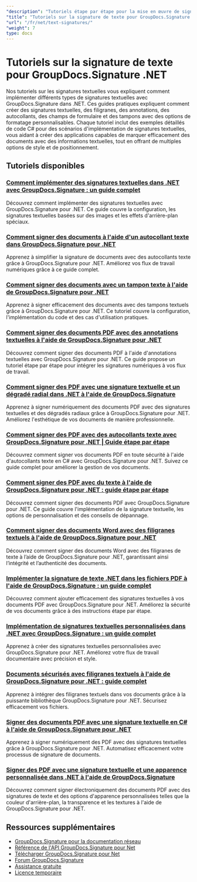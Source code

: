 ```yaml
---
"description": "Tutoriels étape par étape pour la mise en œuvre de signatures de texte, d'annotations, de filigranes et de marquage de documents textuels avec GroupDocs.Signature pour .NET."
"title": "Tutoriels sur la signature de texte pour GroupDocs.Signature .NET"
"url": "/fr/net/text-signatures/"
"weight": 7
type: docs
---
```

# Tutoriels sur la signature de texte pour GroupDocs.Signature .NET

Nos tutoriels sur les signatures textuelles vous expliquent comment implémenter différents types de signatures textuelles avec GroupDocs.Signature dans .NET. Ces guides pratiques expliquent comment créer des signatures textuelles, des filigranes, des annotations, des autocollants, des champs de formulaire et des tampons avec des options de formatage personnalisables. Chaque tutoriel inclut des exemples détaillés de code C# pour des scénarios d'implémentation de signatures textuelles, vous aidant à créer des applications capables de marquer efficacement des documents avec des informations textuelles, tout en offrant de multiples options de style et de positionnement.

## Tutoriels disponibles

### [Comment implémenter des signatures textuelles dans .NET avec GroupDocs.Signature : un guide complet](./master-text-signatures-dotnet-groupdocs-signature/)
Découvrez comment implémenter des signatures textuelles avec GroupDocs.Signature pour .NET. Ce guide couvre la configuration, les signatures textuelles basées sur des images et les effets d'arrière-plan spéciaux.

### [Comment signer des documents à l'aide d'un autocollant texte dans GroupDocs.Signature pour .NET](./sign-documents-text-sticker-groupdocs-signature-dotnet/)
Apprenez à simplifier la signature de documents avec des autocollants texte grâce à GroupDocs.Signature pour .NET. Améliorez vos flux de travail numériques grâce à ce guide complet.

### [Comment signer des documents avec un tampon texte à l'aide de GroupDocs.Signature pour .NET](./sign-documents-text-stamp-groupdocs-signature-net/)
Apprenez à signer efficacement des documents avec des tampons textuels grâce à GroupDocs.Signature pour .NET. Ce tutoriel couvre la configuration, l'implémentation du code et des cas d'utilisation pratiques.

### [Comment signer des documents PDF avec des annotations textuelles à l'aide de GroupDocs.Signature pour .NET](./sign-pdf-text-annotations-groupdocs-signature-net/)
Découvrez comment signer des documents PDF à l'aide d'annotations textuelles avec GroupDocs.Signature pour .NET. Ce guide propose un tutoriel étape par étape pour intégrer les signatures numériques à vos flux de travail.

### [Comment signer des PDF avec une signature textuelle et un dégradé radial dans .NET à l'aide de GroupDocs.Signature](./sign-pdf-text-radial-gradient-groupdocs-dotnet/)
Apprenez à signer numériquement des documents PDF avec des signatures textuelles et des dégradés radiaux grâce à GroupDocs.Signature pour .NET. Améliorez l'esthétique de vos documents de manière professionnelle.

### [Comment signer des PDF avec des autocollants texte avec GroupDocs.Signature pour .NET | Guide étape par étape](./sign-pdfs-text-sticker-groupdocs-signature-net/)
Découvrez comment signer vos documents PDF en toute sécurité à l'aide d'autocollants texte en C# avec GroupDocs.Signature pour .NET. Suivez ce guide complet pour améliorer la gestion de vos documents.

### [Comment signer des PDF avec du texte à l'aide de GroupDocs.Signature pour .NET : guide étape par étape](./sign-pdf-text-groupdocs-signature-net/)
Découvrez comment signer des documents PDF avec GroupDocs.Signature pour .NET. Ce guide couvre l'implémentation de la signature textuelle, les options de personnalisation et des conseils de dépannage.

### [Comment signer des documents Word avec des filigranes textuels à l'aide de GroupDocs.Signature pour .NET](./sign-word-documents-text-watermark-groupdocs-dotnet/)
Découvrez comment signer des documents Word avec des filigranes de texte à l’aide de GroupDocs.Signature pour .NET, garantissant ainsi l’intégrité et l’authenticité des documents.

### [Implémenter la signature de texte .NET dans les fichiers PDF à l'aide de GroupDocs.Signature : un guide complet](./implement-net-text-signature-in-pdfs-groupdocs/)
Découvrez comment ajouter efficacement des signatures textuelles à vos documents PDF avec GroupDocs.Signature pour .NET. Améliorez la sécurité de vos documents grâce à des instructions étape par étape.

### [Implémentation de signatures textuelles personnalisées dans .NET avec GroupDocs.Signature : un guide complet](./custom-text-signatures-groupdocs-dotnet/)
Apprenez à créer des signatures textuelles personnalisées avec GroupDocs.Signature pour .NET. Améliorez votre flux de travail documentaire avec précision et style.

### [Documents sécurisés avec filigranes textuels à l'aide de GroupDocs.Signature pour .NET : guide complet](./groupdocs-signature-net-text-watermark/)
Apprenez à intégrer des filigranes textuels dans vos documents grâce à la puissante bibliothèque GroupDocs.Signature pour .NET. Sécurisez efficacement vos fichiers.

### [Signer des documents PDF avec une signature textuelle en C# à l'aide de GroupDocs.Signature pour .NET](./sign-pdf-text-signature-csharp-groupdocs/)
Apprenez à signer numériquement des PDF avec des signatures textuelles grâce à GroupDocs.Signature pour .NET. Automatisez efficacement votre processus de signature de documents.

### [Signer des PDF avec une signature textuelle et une apparence personnalisée dans .NET à l'aide de GroupDocs.Signature](./sign-pdfs-text-signature-custom-appearance-dotnet/)
Découvrez comment signer électroniquement des documents PDF avec des signatures de texte et des options d'apparence personnalisées telles que la couleur d'arrière-plan, la transparence et les textures à l'aide de GroupDocs.Signature pour .NET.

## Ressources supplémentaires

- [GroupDocs.Signature pour la documentation réseau](https://docs.groupdocs.com/signature/net/)
- [Référence de l'API GroupDocs.Signature pour Net](https://reference.groupdocs.com/signature/net/)
- [Télécharger GroupDocs.Signature pour Net](https://releases.groupdocs.com/signature/net/)
- [Forum GroupDocs.Signature](https://forum.groupdocs.com/c/signature)
- [Assistance gratuite](https://forum.groupdocs.com/)
- [Licence temporaire](https://purchase.groupdocs.com/temporary-license/)